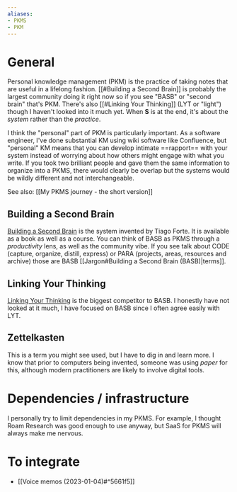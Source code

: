 ```yaml
---
aliases:
- PKMS
- PKM
---
```


# General

Personal knowledge management (PKM) is the practice of taking notes that are useful in a lifelong fashion. [[#Building a Second Brain]] is probably the largest community doing it right now so if you see "BASB" or "second brain" that's PKM. There's also [[#Linking Your Thinking]] (LYT or "light") though I haven't looked into it much yet. When **S** is at the end, it's about the *system* rather than the *practice*.

I think the "personal" part of PKM is particularly important. As a software engineer, I've done substantial KM using wiki software like Confluence, but "personal" KM means that you can develop intimate ==rapport== with your system instead of worrying about how others might engage with what you write. If you took two brilliant people and gave them the same information to organize into a PKMS, there would clearly be overlap but the systems would be wildly different and not interchangeable.

See also: [[My PKMS journey - the short version]]

## Building a Second Brain

[Building a Second Brain](https://www.buildingasecondbrain.com/) is the system invented by Tiago Forte. It is available as a book as well as a course. You can think of BASB as PKMS through a *productivity* lens, as well as the community vibe. If you see talk about CODE (capture, organize, distill, express) or PARA (projects, areas, resources and archive) those are BASB [[Jargon#Building a Second Brain (BASB)|terms]].

## Linking Your Thinking

[Linking Your Thinking](https://www.linkingyourthinking.com/) is the biggest competitor to BASB. I honestly have not looked at it much, I have focused on BASB since I often agree easily with LYT.

## Zettelkasten

This is a term you might see used, but I have to dig in and learn more. I know that prior to computers being invented, someone was using *paper* for this, although modern practitioners are likely to involve digital tools.

# Dependencies / infrastructure

I personally try to limit dependencies in my PKMS. For example, I thought Roam Research was good enough to use anyway, but SaaS for PKMS will always make me nervous.

# To integrate

- [[Voice memos (2023-01-04)#^5661f5]]
